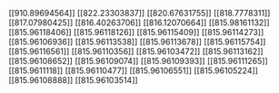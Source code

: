 [[910.89694564]]
[[822.23303837]]
[[820.67631755]]
[[818.7778311]]
[[817.07980425]]
[[816.40263706]]
[[816.12070664]]
[[815.98161132]]
[[815.96118406]]
[[815.96118126]]
[[815.96115409]]
[[815.96114273]]
[[815.96106936]]
[[815.96113538]]
[[815.96113678]]
[[815.96115754]]
[[815.96116561]]
[[815.96110356]]
[[815.96103472]]
[[815.96113162]]
[[815.96108652]]
[[815.96109074]]
[[815.96109393]]
[[815.96111265]]
[[815.9611118]]
[[815.96110477]]
[[815.96106551]]
[[815.96105224]]
[[815.96108888]]
[[815.96103514]]